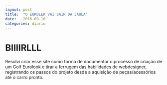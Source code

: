 ```yaml
---
layout: post
title:  "O EUROLEK VAI SAIR DA JAULA"
date:   2016-09-10
categories: diario
---
```


<h1>BIIIIRLLL</h1>

<p>Resolvi criar esse site como forma de documentar o processo de criação de um Golf Eurolook e tirar a ferrugem das habilidades de webdesigner, registrando os passos do projeto desde a aquisição de peças/acessórios até o carro pronto. </p>
<!--more-->
